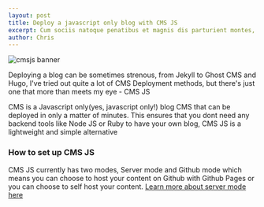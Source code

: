 ```yaml
---
layout: post
title: Deploy a javascript only blog with CMS JS
excerpt: Cum sociis natoque penatibus et magnis dis parturient montes, nascetur ridiculus mus. Aenean lacinia bibendum nulla sed consectetur.
author: Chris
---
```



<img src="https://ibb.co/C6NJWR0" alt="cmsjs banner">

<p>
Deploying a blog can be sometimes strenous, from Jekyll to Ghost CMS and Hugo, I've tried out quite a lot of
CMS Deployment methods, but there's just one that more than meets my eye - CMS JS
</p>
<p>
CMS is a Javascript only(yes, javascript only!) blog CMS that can be deployed in only a matter of minutes.
This ensures that you dont need any backend tools like Node JS or Ruby to have your own blog, CMS JS is a lightweight
and simple alternative 
</p>

<h3>How to set up CMS JS</h3>
CMS JS currently has two modes, Server mode and Github mode which means you can choose to host your content on Github with Github Pages or you can choose to self host your content.
<a href="https://github.com/chrisdiana/cms.js/wiki/Server-Mode">Learn more about server mode here</a>

